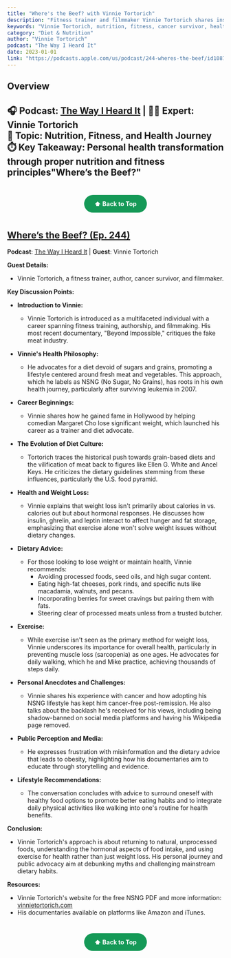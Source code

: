 ```yaml
---
title: "Where's the Beef? with Vinnie Tortorich"
description: "Fitness trainer and filmmaker Vinnie Tortorich shares insights on nutrition, health, and his journey as a cancer survivor on The Way I Heard It podcast."
keywords: "Vinnie Tortorich, nutrition, fitness, cancer survivor, health, Mike Rowe, The Way I Heard It"
category: "Diet & Nutrition"
author: "Vinnie Tortorich"
podcast: "The Way I Heard It"
date: 2023-01-01
link: "https://podcasts.apple.com/us/podcast/244-wheres-the-beef/id1087110764?i=1000555585865"
---
```


## Overview

**🎧 Podcast**: [The Way I Heard It](https://mikerowe.com/podcast/) | **👨‍🏋️ Expert**: Vinnie Tortorich  
**🎯 Topic**: Nutrition, Fitness, and Health Journey  
**⏱️ Key Takeaway**: Personal health transformation through proper nutrition and fitness principles"Where’s the Beef?"
---

<div style="text-align: center; margin: 40px 0;">
  <a href="#" style="background: #159957; color: white; padding: 12px 24px; border-radius: 25px; text-decoration: none; font-weight: bold; display: inline-block; transition: all 0.3s ease;" onmouseover="this.style.background='#1e7e34'; this.style.transform='translateY(-2px)'" onmouseout="this.style.background='#159957'; this.style.transform='translateY(0)'">
    ⬆️ Back to Top
  </a>
</div>

## [Where’s the Beef? (Ep. 244)](https://podcasts.apple.com/us/podcast/244-wheres-the-beef/id1087110764?i=1000555585865)

**Podcast**: [The Way I Heard It](https://mikerowe.com/podcast/) | **Guest**: Vinnie Tortorich

**Guest Details:**
- Vinnie Tortorich, a fitness trainer, author, cancer survivor, and filmmaker.

**Key Discussion Points:**

- **Introduction to Vinnie:**
  - Vinnie Tortorich is introduced as a multifaceted individual with a career spanning fitness training, authorship, and filmmaking. His most recent documentary, "Beyond Impossible," critiques the fake meat industry.

- **Vinnie's Health Philosophy:**
  - He advocates for a diet devoid of sugars and grains, promoting a lifestyle centered around fresh meat and vegetables. This approach, which he labels as NSNG (No Sugar, No Grains), has roots in his own health journey, particularly after surviving leukemia in 2007.

- **Career Beginnings:**
  - Vinnie shares how he gained fame in Hollywood by helping comedian Margaret Cho lose significant weight, which launched his career as a trainer and diet advocate.

- **The Evolution of Diet Culture:**
  - Tortorich traces the historical push towards grain-based diets and the vilification of meat back to figures like Ellen G. White and Ancel Keys. He criticizes the dietary guidelines stemming from these influences, particularly the U.S. food pyramid.

- **Health and Weight Loss:**
  - Vinnie explains that weight loss isn't primarily about calories in vs. calories out but about hormonal responses. He discusses how insulin, ghrelin, and leptin interact to affect hunger and fat storage, emphasizing that exercise alone won't solve weight issues without dietary changes.

- **Dietary Advice:**
  - For those looking to lose weight or maintain health, Vinnie recommends:
    - Avoiding processed foods, seed oils, and high sugar content.
    - Eating high-fat cheeses, pork rinds, and specific nuts like macadamia, walnuts, and pecans.
    - Incorporating berries for sweet cravings but pairing them with fats.
    - Steering clear of processed meats unless from a trusted butcher.

- **Exercise:**
  - While exercise isn't seen as the primary method for weight loss, Vinnie underscores its importance for overall health, particularly in preventing muscle loss (sarcopenia) as one ages. He advocates for daily walking, which he and Mike practice, achieving thousands of steps daily.

- **Personal Anecdotes and Challenges:**
  - Vinnie shares his experience with cancer and how adopting his NSNG lifestyle has kept him cancer-free post-remission. He also talks about the backlash he's received for his views, including being shadow-banned on social media platforms and having his Wikipedia page removed.

- **Public Perception and Media:**
  - He expresses frustration with misinformation and the dietary advice that leads to obesity, highlighting how his documentaries aim to educate through storytelling and evidence.

- **Lifestyle Recommendations:**
  - The conversation concludes with advice to surround oneself with healthy food options to promote better eating habits and to integrate daily physical activities like walking into one's routine for health benefits.

**Conclusion:**
- Vinnie Tortorich's approach is about returning to natural, unprocessed foods, understanding the hormonal aspects of food intake, and using exercise for health rather than just weight loss. His personal journey and public advocacy aim at debunking myths and challenging mainstream dietary habits.

**Resources:**
- Vinnie Tortorich's website for the free NSNG PDF and more information: [vinnietortorich.com](vinnietortorich.com)
- His documentaries available on platforms like Amazon and iTunes.

<div style="text-align: center; margin: 40px 0;">
  <a href="#" style="background: #159957; color: white; padding: 12px 24px; border-radius: 25px; text-decoration: none; font-weight: bold; display: inline-block; transition: all 0.3s ease;" onmouseover="this.style.background='#1e7e34'; this.style.transform='translateY(-2px)'" onmouseout="this.style.background='#159957'; this.style.transform='translateY(0)'">
    ⬆️ Back to Top
  </a>
</div>
